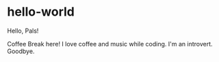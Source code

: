 # hello-world

Hello, Pals!

Coffee Break here! I love coffee and music while coding.
I'm an introvert. Goodbye.

